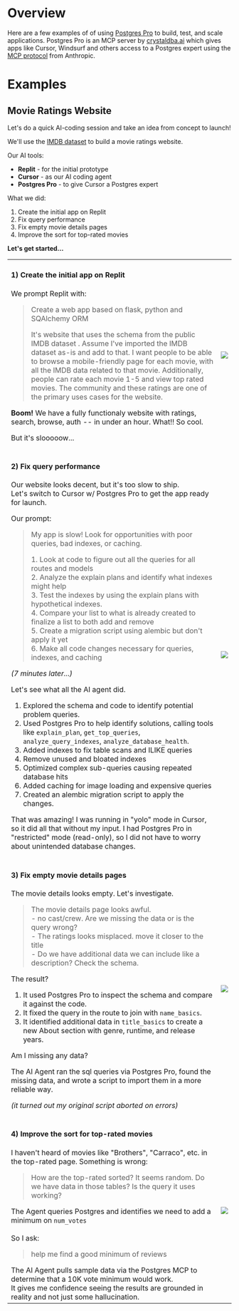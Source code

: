 # Overview

Here are a few examples of of using [Postgres Pro](https://github.com/crystaldba/postgres-mcp) to build, test, and scale applications. Postgres Pro is an MCP server by [crystaldba.ai](crystaldba.ai) which gives apps like Cursor, Windsurf and others access to a Postgres expert using the [MCP protocol](https://modelcontextprotocol.io/introduction) from Anthropic.

# Examples

## Movie Ratings Website

Let's do a quick AI-coding session and take an idea from concept to launch!

We'll use the [IMDB dataset](https://developer.imdb.com/non-commercial-datasets/) to build a movie ratings website.

Our AI tools:
- **Replit** - for the initial prototype
- **Cursor** - as our AI coding agent
- **Postgres Pro** - to give Cursor a Postgres expert

What we did:
1) Create the initial app on Replit
2) Fix query performance
3) Fix empty movie details pages
4) Improve the sort for top-rated movies

**Let's get started...**

<table>
  <tbody>
    <tr>
      <td align="left" valign="top">
        <h4>1) Create the initial app on Replit</h4>
        <p>We prompt Replit with:</p>
        <blockquote>
          <p>Create a web app based on flask, python and SQAlchemy ORM</p>
          <p>It's website that uses the schema from the public IMDB dataset . Assume I've imported the IMDB dataset as-is and add to that. I want people to be able to browse a mobile-friendly page for each movie, with all the IMDB data related to that movie. Additionally, people can rate each movie 1-5 and view top rated movies. The community and these ratings are one of the primary uses cases for the website.</p>
        </blockquote>
        <p><b>Boom!</b> We have a fully functionaly website with ratings, search, browse, auth -- in under an hour.  What!!  So cool.</p>
        <p>But it's slooooow...</p>
    </td>
      <td align="center"><img src="https://deploy-preview-152--elated-shockley-6a4090.netlify.app/demos/mc-0-initial-app.png"/></td>
    </tr>
    <tr>
      <td align="left" valign="top">
        <h4>2) Fix query performance</h4>
        <p>Our website looks decent, but it's too slow to ship.<br/>
        Let's switch to Cursor w/ Postgres Pro to get the app ready for launch.</p>
        <p>Our prompt:</p>
        <blockquote>
          <p>My app is slow!  Look for opportunities with poor queries, bad indexes, or caching.</p>
          <div>1. Look at code to figure out all the queries for all routes and models</div>
          <div>2. Analyze the explain plans and identify what indexes might help</div>
          <div>3. Test the indexes by using the explain plans with hypothetical indexes.</div>
          <div>4. Compare your list to what is already created to finalize a list to both add and remove</div>
          <div>5. Create a migration script using alembic but don't apply it yet</div>
          <div>6. Make all code changes necessary for queries, indexes, and caching</div>
        </blockquote>
        <div><em>(7 minutes later...)</em></div>
        <p>Let's see what all the AI agent did.</p>
        <ol>
          <li>Explored the schema and code to identify potential problem queries.</li>
          <li>Used Postgres Pro to help identify solutions, calling tools like <code>explain_plan</code>, <code>get_top_queries</code>, <code>analyze_query_indexes</code>, <code>analyze_database_health</code>.</li>
          <li>Added indexes to fix table scans and ILIKE queries</li>
          <li>Remove unused and bloated indexes</li>
          <li>Optimized complex sub-queries causing repeated database hits</li>
          <li>Added caching for image loading and expensive queries</li>
          <li>Created an alembic migration script to apply the changes.</li>
        </ol>
        <p>That was amazing! I was running in "yolo" mode in Cursor, so it did all that without my input. I had Postgres Pro in "restricted" mode (read-only), so I did not have to worry about unintended database changes.</p>
      </td>
      <td align="center"><a href="https://youtu.be/qhcqZ6Lxg3c"><img src="https://deploy-preview-152--elated-shockley-6a4090.netlify.app/demos/mc-1-go-0-to-1.png"/></a></td>
    </tr>
    <tr>
      <td align="left" valign="top">
        <h4>3) Fix empty movie details pages</h4>
        <p>The movie details looks empty. Let's investigate.</p>
        <blockquote>
          <div>The movie details page looks awful.</div>
          <div>- no cast/crew. Are we missing the data or is the query wrong?</div>
          <div>- The ratings looks misplaced. move it closer to the title</div>
          <div>- Do we have additional data we can include like a description? Check the schema.</div>
        </blockquote>
        <div>The result?</div>
        <ol>
          <li>It used Postgres Pro to inspect the schema and compare it against the code.</li>
          <li>It fixed the query in the route to join with <code>name_basics</code>.</li>
          <li>It identified additional data in <code>title_basics</code>
          to create a new About section with genre, runtime, and release years.</li>
        </ol>
        <p>Am I missing any data?</p>
        <p>The AI Agent ran the sql queries via Postgres Pro, found the missing data, and wrote a script
        to import them in a more reliable way.</p>
        <div><em>(it turned out my original script aborted on errors)</em></p>
      </td>
      <td align="center"><a href="https://youtu.be/1yEPbP_Sve0"><img src="https://deploy-preview-152--elated-shockley-6a4090.netlify.app/demos/mc-2-movie-details.png"/></a></td>
    </tr>
    <tr>
      <td align="left" valign="top">
        <h4>4) Improve the sort for top-rated movies</h4>
        <p>I haven't heard of movies like "Brothers", "Carraco", etc. in the top-rated page. Something is wrong:</p>
        <blockquote>
          <div>How are the top-rated sorted?  It seems random.
          Do we have data in those tables?  Is the query it uses working?</div>
        </blockquote>
        <div>The Agent queries Postgres and identifies we need to add a minimum on <code>num_votes</code></div>
        <br/>
        <div>So I ask:</div>
        <blockquote>
          <div>help me find a good minimum of reviews</div>
        </blockquote>
        <div>The AI Agent pulls sample data via the Postgres MCP to determine that a 10K vote minimum would work.</div>
        <div>It gives me confidence seeing the results are grounded in reality and not just some hallucination.</div>
      </td>
      <td align="center"><a href="https://youtube.com/shorts/UTqmeiC2xU8"><img src="https://deploy-preview-152--elated-shockley-6a4090.netlify.app/demos/mc-3-top-rated-sort.png"/></a></td>
    </tr>
  </tbody>
</table>
